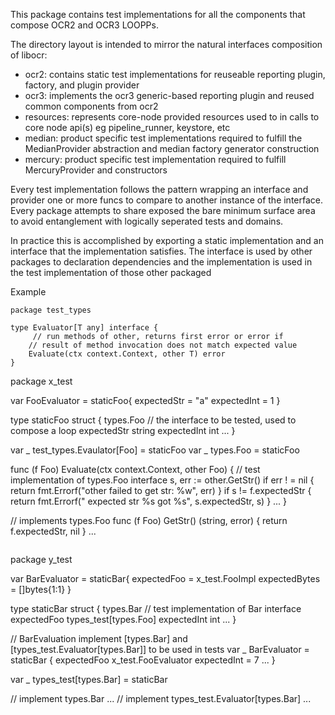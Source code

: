 This package contains test implementations for all the components that compose OCR2 and OCR3 LOOPPs.

The directory layout is intended to mirror the natural interfaces composition of libocr:
- ocr2: contains static test implementations for reuseable reporting plugin, factory, and plugin provider
- ocr3: implements the ocr3 generic-based reporting plugin and reused common components from ocr2
- resources: represents core-node provided resources used to in calls to core node api(s) eg pipeline_runner, keystore, etc
- median: product specific test implementations required to fulfill the MedianProvider abstraction and median factory generator construction
- mercury: product specific test implementation required to fulfill MercuryProvider and constructors

Every test implementation follows the pattern wrapping an interface and provider one or more funcs to compare to another
instance of the interface. Every package attempts to share exposed the bare minimum surface area to avoid entanglement with logically seperated tests and domains.

In practice this is accomplished by exporting a static implementation and an interface that the implementation satisfies. The interface is used by other packages to declaration dependencies and the implementation is used in the test implementation of those other packaged

Example

```
package test_types

type Evaluator[T any] interface {
     // run methods of other, returns first error or error if
    // result of method invocation does not match expected value
    Evaluate(ctx context.Context, other T) error
}

```
package x_test

var FooEvaluator = staticFoo{
    expectedStr = "a"
    expectedInt = 1
}


type staticFoo struct {
    types.Foo // the interface to be tested, used to compose a loop
    expectedStr string
    expectedInt int
    ...
}

var _ test_types.Evaulator[Foo] = staticFoo
var _ types.Foo = staticFoo

func (f Foo) Evaluate(ctx context.Context, other Foo) {
    // test implementation of types.Foo interface
    s, err := other.GetStr()
    if err ! = nil {
        return fmt.Errorf("other failed to get str: %w", err)
    } 
    if s != f.expectedStr {
        return fmt.Errorf(" expected str %s got %s", s.expectedStr, s)
    }
    ...
}

// implements types.Foo
func (f Foo) GetStr() (string, error) {
    return f.expectedStr, nil
}
...

```

```
package y_test

var BarEvaluator = staticBar{
    expectedFoo = x_test.FooImpl
    expectedBytes = []bytes{1:1}
}


type staticBar struct {
    types.Bar // test implementation of Bar interface
    expectedFoo types_test[types.Foo]
    expectedInt int
    ...
}

// BarEvaluation implement [types.Bar] and [types_test.Evaluator[types.Bar]] to be used in tests
var _ BarEvaluator = staticBar {
    expectedFoo x_test.FooEvaluator
    expectedInt = 7
    ...
}

var _ types_test[types.Bar] = staticBar

// implement types.Bar
...
// implement types_test.Evaluator[types.Bar]
...

```